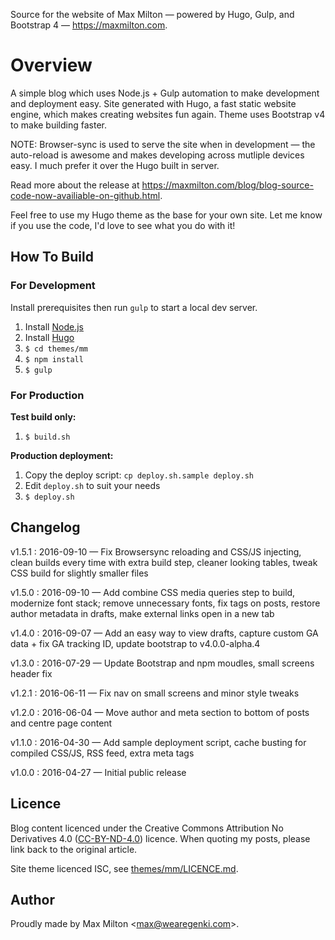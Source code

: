 Source for the website of Max Milton &mdash; powered by Hugo, Gulp, and Bootstrap 4 &mdash; <https://maxmilton.com>.

# Overview

A simple blog which uses Node.js + Gulp automation to make development and deployment easy. Site generated with Hugo, a fast static website engine, which makes creating websites fun again. Theme uses Bootstrap v4 to make building faster.

NOTE: Browser-sync is used to serve the site when in development &mdash; the auto-reload is awesome and makes developing across mutliple devices easy. I much prefer it over the Hugo built in server.

Read more about the release at <https://maxmilton.com/blog/blog-source-code-now-availiable-on-github.html>.

Feel free to use my Hugo theme as the base for your own site. Let me know if you use the code, I'd love to see what you do with it!

## How To Build

### For Development

Install prerequisites then run `gulp` to start a local dev server.

1. Install [Node.js](https://nodejs.org)
2. Install [Hugo](https://github.com/spf13/hugo/releases)
3. `$ cd themes/mm`
4. `$ npm install`
5. `$ gulp`

### For Production

**Test build only:**

1. `$ build.sh`

**Production deployment:**

1. Copy the deploy script: `cp deploy.sh.sample deploy.sh`
2. Edit `deploy.sh` to suit your needs
3. `$ deploy.sh`

## Changelog

v1.5.1
:  2016-09-10 — Fix Browsersync reloading and CSS/JS injecting, clean builds every time with extra build step, cleaner looking tables, tweak CSS build for slightly smaller files

v1.5.0
:  2016-09-10 — Add combine CSS media queries step to build, modernize font stack; remove unnecessary fonts, fix tags on posts, restore author metadata in drafts, make external links open in a new tab

v1.4.0
:  2016-09-07 — Add an easy way to view drafts, capture custom GA data + fix GA tracking ID, update bootstrap to v4.0.0-alpha.4

v1.3.0
:  2016-07-29 — Update Bootstrap and npm moudles, small screens header fix

v1.2.1
:  2016-06-11 — Fix nav on small screens and minor style tweaks

v1.2.0
:  2016-06-04 — Move author and meta section to bottom of posts and centre page content

v1.1.0
: 2016-04-30 — Add sample deployment script, cache busting for compiled CSS/JS, RSS feed, extra meta tags

v1.0.0
:  2016-04-27 — Initial public release

## Licence

Blog content licenced under the Creative Commons Attribution No Derivatives 4.0 ([CC-BY-ND-4.0](http://creativecommons.org/licenses/by-nd/4.0/legalcode)) licence. When quoting my posts, please link back to the original article.

Site theme licenced ISC, see [themes/mm/LICENCE.md](https://github.com/MaxMilton/MaxMilton.com/blob/master/themes/mm/LICENSE.md).

## Author

Proudly made by Max Milton &lt;<max@wearegenki.com>&gt;.
